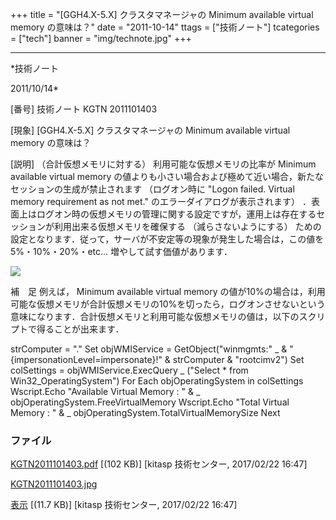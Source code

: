 ﻿+++
title = "[GGH4.X-5.X] クラスタマネージャの Minimum available virtual memory の意味は？"
date = "2011-10-14"
ttags = ["技術ノート"]
tcategories = ["tech"]
banner = "img/technote.jpg"
+++

-----------------------------------------------------------------------------------------------------------------------------

*技術ノート

2011/10/14*


[番号]
技術ノート KGTN 2011101403

[現象]
[GGH4.X-5.X] クラスタマネージャの Minimum available virtual memory
の意味は？

[説明]
（合計仮想メモリに対する） 利用可能な仮想メモリの比率が Minimum
available virtual memory
の値よりも小さい場合および極めて近い場合，新たなセッションの生成が禁止されます
（ログオン時に "Logon failed. Virtual memory requirement as not met."
のエラーダイアログが表示されます）
．表面上はログオン時の仮想メモリの管理に関する設定ですが，運用上は存在するセッションが利用出来る仮想メモリを確保する
（減らさないようにする）
ための設定となります．従って，サーバが不安定等の現象が発生した場合は，この値を
5%・10%・20%・etc... 増やして試す価値があります．

![](http://techreport.kitasp.net/attachments/download/3230/KGTN2011101403.jpg)

補　足
例えば， Minimum available virtual memory
の値が10%の場合は，利用可能な仮想メモリが合計仮想メモリの10%を切ったら，ログオンさせないという意味になります．合計仮想メモリと利用可能な仮想メモリの値は，以下のスクリプトで得ることが出来ます．

strComputer = "."
Set objWMIService = GetObject("winmgmts:" _
& "{impersonationLevel=impersonate}!" & strComputer &
"rootcimv2")
Set colSettings = objWMIService.ExecQuery _
("Select * from Win32_OperatingSystem")
For Each objOperatingSystem in colSettings
Wscript.Echo "Available Virtual Memory : " & _
objOperatingSystem.FreeVirtualMemory
Wscript.Echo "Total Virtual Memory : " & _
objOperatingSystem.TotalVirtualMemorySize
Next


### ファイル

 
 


[KGTN2011101403.pdf](http://techreport.kitasp.net/attachments/download/3229/KGTN2011101403.pdf)
 [(102 KB)] [kitasp 技術センター, 2017/02/22
16:47]

[KGTN2011101403.jpg](http://techreport.kitasp.net/attachments/download/3230/KGTN2011101403.jpg)

[表示](http://techreport.kitasp.net/attachments/3230/KGTN2011101403.jpg "表示")
 [(11.7 KB)] [kitasp 技術センター, 2017/02/22
16:47]


 


 

